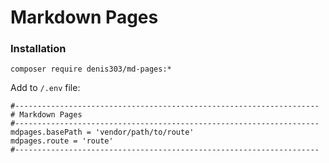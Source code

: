 # Markdown Pages

### Installation

```
composer require denis303/md-pages:*
```

Add to `/.env` file:

```
#--------------------------------------------------------------------
# Markdown Pages
#--------------------------------------------------------------------
mdpages.basePath = 'vendor/path/to/route'
mdpages.route = 'route'
#--------------------------------------------------------------------
```